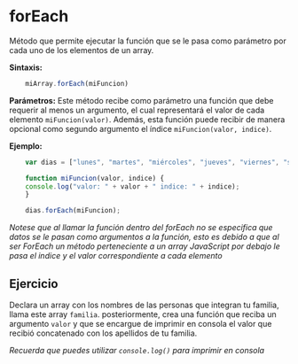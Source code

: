 # forEach

Método que permite ejecutar la función que se le pasa como parámetro por cada uno de los elementos de un array. 

**Sintaxis:**
```js
    miArray.forEach(miFuncion)
```

**Parámetros:** 
Este método recibe como parámetro una función que debe requerir al menos un argumento, el cual representará el valor de cada elemento  `miFuncion(valor)`. Además, esta función puede recibir de manera opcional como segundo argumento el índice `miFuncion(valor, indice)`.

**Ejemplo:**
```js
    var dias = ["lunes", "martes", "miércoles", "jueves", "viernes", "sábado", "domingo"];

    function miFuncion(valor, indice) {
    console.log("valor: " + valor + " indice: " + indice);
    }

    dias.forEach(miFuncion);
```
_Notese que al llamar la función dentro del forEach no se especifica que datos se le pasan como argumentos a la función, esto es debido a que al ser ForEach un método perteneciente a un array JavaScript por debajo le pasa el indice y el valor correspondiente a cada elemento_

## Ejercicio

Declara un array con los nombres de las personas que integran tu familia, llama este array `familia`. posteriormente, crea una función que reciba un argumento `valor` y que se encargue de imprimir en consola el valor que recibió concatenado con los apellidos de tu familia.

_Recuerda que puedes utilizar `console.log()` para imprimir en consola_
